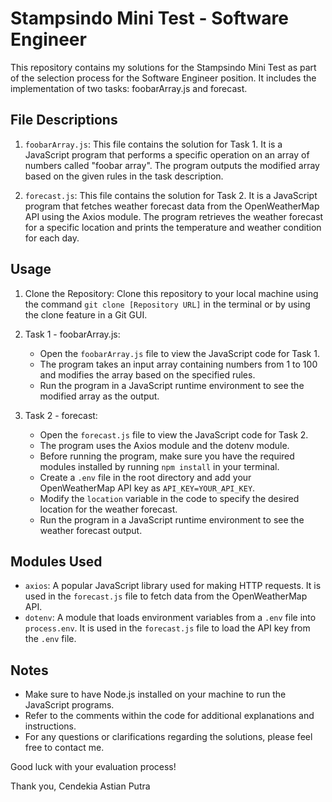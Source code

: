 # Stampsindo Mini Test - Software Engineer

This repository contains my solutions for the Stampsindo Mini Test as part of the selection process for the Software Engineer position. It includes the implementation of two tasks: foobarArray.js and forecast.

## File Descriptions

1. `foobarArray.js`: This file contains the solution for Task 1. It is a JavaScript program that performs a specific operation on an array of numbers called "foobar array". The program outputs the modified array based on the given rules in the task description.

2. `forecast.js`: This file contains the solution for Task 2. It is a JavaScript program that fetches weather forecast data from the OpenWeatherMap API using the Axios module. The program retrieves the weather forecast for a specific location and prints the temperature and weather condition for each day.

## Usage

1. Clone the Repository: Clone this repository to your local machine using the command `git clone [Repository URL]` in the terminal or by using the clone feature in a Git GUI.

2. Task 1 - foobarArray.js:
   - Open the `foobarArray.js` file to view the JavaScript code for Task 1.
   - The program takes an input array containing numbers from 1 to 100 and modifies the array based on the specified rules.
   - Run the program in a JavaScript runtime environment to see the modified array as the output.

3. Task 2 - forecast:
   - Open the `forecast.js` file to view the JavaScript code for Task 2.
   - The program uses the Axios module and the dotenv module.
   - Before running the program, make sure you have the required modules installed by running `npm install` in your terminal.
   - Create a `.env` file in the root directory and add your OpenWeatherMap API key as `API_KEY=YOUR_API_KEY`.
   - Modify the `location` variable in the code to specify the desired location for the weather forecast.
   - Run the program in a JavaScript runtime environment to see the weather forecast output.

## Modules Used

- `axios`: A popular JavaScript library used for making HTTP requests. It is used in the `forecast.js` file to fetch data from the OpenWeatherMap API.
- `dotenv`: A module that loads environment variables from a `.env` file into `process.env`. It is used in the `forecast.js` file to load the API key from the `.env` file.

## Notes

- Make sure to have Node.js installed on your machine to run the JavaScript programs.
- Refer to the comments within the code for additional explanations and instructions.
- For any questions or clarifications regarding the solutions, please feel free to contact me.

Good luck with your evaluation process!

Thank you,
Cendekia Astian Putra

